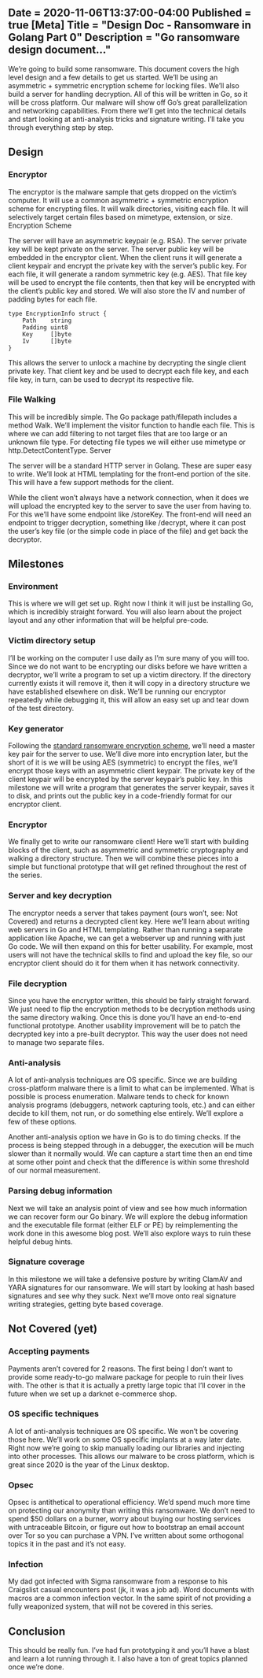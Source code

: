 Date = 2020-11-06T13:37:00-04:00
Published = true
[Meta]
Title = "Design Doc - Ransomware in Golang Part 0"
Description = "Go ransomware design document..."
---

We’re going to build some ransomware. This document covers the high level design and a few details to get us started. We’ll be using an asymmetric + symmetric encryption scheme for locking files. We’ll also build a server for handling decryption. All of this will be written in Go, so it will be cross platform. Our malware will show off Go’s great parallelization and networking capabilities. From there we’ll get into the technical details and start looking at anti-analysis tricks and signature writing. I’ll take you through everything step by step.

## Design

### Encryptor

The encryptor is the malware sample that gets dropped on the victim’s computer. It will use a common asymmetric + symmetric encryption scheme for encrypting files. It will walk directories, visiting each file. It will selectively target certain files based on mimetype, extension, or size.
Encryption Scheme

The server will have an asymmetric keypair (e.g. RSA). The server private key will be kept private on the server. The server public key will be embedded in the encryptor client. When the client runs it will generate a client keypair and encrypt the private key with the server’s public key. For each file, it will generate a random symmetric key (e.g. AES). That file key will be used to encrypt the file contents, then that key will be encrypted with the client’s public key and stored. We will also store the IV and number of padding bytes for each file.

```golang
type EncryptionInfo struct {
	Path    string
	Padding uint8
	Key     []byte
	Iv      []byte
} 
```

This allows the server to unlock a machine by decrypting the single client private key. That client key and be used to decrypt each file key, and each file key, in turn, can be used to decrypt its respective file.

### File Walking

This will be incredibly simple. The Go package path/filepath includes a method Walk. We’ll implement the visitor function to handle each file. This is where we can add filtering to not target files that are too large or an unknown file type. For detecting file types we will either use mimetype or http.DetectContentType.
Server

The server will be a standard HTTP server in Golang. These are super easy to write. We’ll look at HTML templating for the front-end portion of the site. This will have a few support methods for the client.

While the client won’t always have a network connection, when it does we will upload the encrypted key to the server to save the user from having to. For this we’ll have some endpoint like /storeKey. The front-end will need an endpoint to trigger decryption, something like /decrypt, where it can post the user’s key file (or the simple code in place of the file) and get back the decryptor.

## Milestones

### Environment

This is where we will get set up. Right now I think it will just be installing Go, which is incredibly straight forward. You will also learn about the project layout and any other information that will be helpful pre-code.

### Victim directory setup

I’ll be working on the computer I use daily as I’m sure many of you will too. Since we do not want to be encrypting our disks before we have written a decryptor, we’ll write a program to set up a victim directory. If the directory currently exists it will remove it, then it will copy in a directory structure we have established elsewhere on disk. We’ll be running our encryptor repeatedly while debugging it, this will allow an easy set up and tear down of the test directory.

### Key generator

Following the [standard ransomware encryption scheme](https://medium.com/@tarcisioma/ransomware-encryption-techniques-696531d07bb9), we’ll need a master key pair for the server to use. We’ll dive more into encryption later, but the short of it is we will be using AES (symmetric) to encrypt the files, we’ll encrypt those keys with an asymmetric client keypair. The private key of the client keypair will be encrypted by the server keypair’s public key. In this milestone we will write a program that generates the server keypair, saves it to disk, and prints out the public key in a code-friendly format for our encryptor client.

### Encryptor

We finally get to write our ransomware client! Here we’ll start with building blocks of the client, such as asymmetric and symmetric cryptography and walking a directory structure. Then we will combine these pieces into a simple but functional prototype that will get refined throughout the rest of the series.

### Server and key decryption

The encryptor needs a server that takes payment (ours won’t, see: Not Covered) and returns a decrypted client key. Here we’ll learn about writing web servers in Go and HTML templating. Rather than running a separate application like Apache, we can get a webserver up and running with just Go code. We will then expand on this for better usability. For example, most users will not have the technical skills to find and upload the key file, so our encryptor client should do it for them when it has network connectivity.

### File decryption

Since you have the encryptor written, this should be fairly straight forward. We just need to flip the encryption methods to be decryption methods using the same directory walking. Once this is done you’ll have an end-to-end functional prototype. Another usability improvement will be to patch the decrypted key into a pre-built decryptor. This way the user does not need to manage two separate files.

### Anti-analysis

A lot of anti-analysis techniques are OS specific. Since we are building cross-platform malware there is a limit to what can be implemented. What is possible is process enumeration. Malware tends to check for known analysis programs (debuggers, network capturing tools, etc.) and can either decide to kill them, not run, or do something else entirely. We’ll explore a few of these options.

Another anti-analysis option we have in Go is to do timing checks. If the process is being stepped through in a debugger, the execution will be much slower than it normally would. We can capture a start time then an end time at some other point and check that the difference is within some threshold of our normal measurement.

### Parsing debug information

Next we will take an analysis point of view and see how much information we can recover form our Go binary. We will explore the debug information and the executable file format (either ELF or PE) by reimplementing the work done in this awesome blog post. We’ll also explore ways to ruin these helpful debug hints.

### Signature coverage

In this milestone we will take a defensive posture by writing ClamAV and YARA signatures for our ransomware. We will start by looking at hash based signatures and see why they suck. Next we’ll move onto real signature writing strategies, getting byte based coverage.

## Not Covered (yet)

### Accepting payments

Payments aren’t covered for 2 reasons. The first being I don’t want to provide some ready-to-go malware package for people to ruin their lives with. The other is that it is actually a pretty large topic that I’ll cover in the future when we set up a darknet e-commerce shop.

### OS specific techniques

A lot of anti-analysis techniques are OS specific. We won’t be covering those here. We’ll work on some OS specific implants at a way later date. Right now we’re going to skip manually loading our libraries and injecting into other processes. This allows our malware to be cross platform, which is great since 2020 is the year of the Linux desktop.

### Opsec

Opsec is antithetical to operational efficiency. We’d spend much more time on protecting our anonymity than writing this ransomware. We don’t need to spend $50 dollars on a burner, worry about buying our hosting services with untraceable Bitcoin, or figure out how to bootstrap an email account over Tor so you can purchase a VPN. I’ve written about some orthogonal topics it in the past and it’s not easy.

### Infection

My dad got infected with Sigma ransomware from a response to his Craigslist casual encounters post (jk, it was a job ad). Word documents with macros are a common infection vector. In the same spirit of not providing a fully weaponized system, that will not be covered in this series.

## Conclusion

This should be really fun. I’ve had fun prototyping it and you’ll have a blast and learn a lot running through it. I also have a ton of great topics planned once we’re done. 